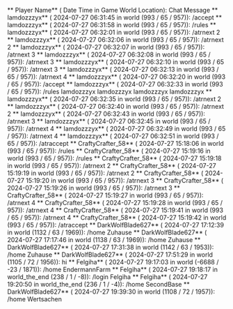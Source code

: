 ** Player Name** ( Date  Time in  Game World Location):  Chat Message
** Iamdozzzyx** ( 2024-07-27  06:31:45 in  world (993 / 65 / 957)): /accept
** Iamdozzzyx** ( 2024-07-27  06:31:58 in  world (993 / 65 / 957)): /rules
** Iamdozzzyx** ( 2024-07-27  06:32:01 in  world (993 / 65 / 957)): /atrnext 2
** Iamdozzzyx** ( 2024-07-27  06:32:06 in  world (993 / 65 / 957)): /atrnext 2
** Iamdozzzyx** ( 2024-07-27  06:32:07 in  world (993 / 65 / 957)): /atrnext 3
** Iamdozzzyx** ( 2024-07-27  06:32:08 in  world (993 / 65 / 957)): /atrnext 3
** Iamdozzzyx** ( 2024-07-27  06:32:10 in  world (993 / 65 / 957)): /atrnext 3
** Iamdozzzyx** ( 2024-07-27  06:32:13 in  world (993 / 65 / 957)): /atrnext 4
** Iamdozzzyx** ( 2024-07-27  06:32:20 in  world (993 / 65 / 957)): /accept
** Iamdozzzyx** ( 2024-07-27  06:32:33 in  world (993 / 65 / 957)): /rules Iamdozzzyx Iamdozzzyx Iamdozzzyx Iamdozzzyx
** Iamdozzzyx** ( 2024-07-27  06:32:35 in  world (993 / 65 / 957)): /atrnext 2
** Iamdozzzyx** ( 2024-07-27  06:32:40 in  world (993 / 65 / 957)): /atrnext 2
** Iamdozzzyx** ( 2024-07-27  06:32:43 in  world (993 / 65 / 957)): /atrnext 3
** Iamdozzzyx** ( 2024-07-27  06:32:45 in  world (993 / 65 / 957)): /atrnext 4
** Iamdozzzyx** ( 2024-07-27  06:32:49 in  world (993 / 65 / 957)): /atrnext 4
** Iamdozzzyx** ( 2024-07-27  06:32:51 in  world (993 / 65 / 957)): /atraccept
** CraftyCrafter_58** ( 2024-07-27  15:18:06 in  world (993 / 65 / 957)): /rules
** CraftyCrafter_58** ( 2024-07-27  15:19:16 in  world (993 / 65 / 957)): /rules
** CraftyCrafter_58** ( 2024-07-27  15:19:18 in  world (993 / 65 / 957)): /atrnext 2
** CraftyCrafter_58** ( 2024-07-27  15:19:19 in  world (993 / 65 / 957)): /atrnext 2
** CraftyCrafter_58** ( 2024-07-27  15:19:20 in  world (993 / 65 / 957)): /atrnext 3
** CraftyCrafter_58** ( 2024-07-27  15:19:26 in  world (993 / 65 / 957)): /atrnext 3
** CraftyCrafter_58** ( 2024-07-27  15:19:27 in  world (993 / 65 / 957)): /atrnext 4
** CraftyCrafter_58** ( 2024-07-27  15:19:28 in  world (993 / 65 / 957)): /atrnext 4
** CraftyCrafter_58** ( 2024-07-27  15:19:41 in  world (993 / 65 / 957)): /atrnext 4
** CraftyCrafter_58** ( 2024-07-27  15:19:42 in  world (993 / 65 / 957)): /atraccept
** DarkWolfBlade627** ( 2024-07-27  17:12:39 in  world (1132 / 63 / 1969)): /home Zuhause
** DarkWolfBlade627** ( 2024-07-27  17:17:46 in  world (1138 / 63 / 1969)): /home Zuhause
** DarkWolfBlade627** ( 2024-07-27  17:31:38 in  world (1142 / 63 / 1953)): /home Zuhause
** DarkWolfBlade627** ( 2024-07-27  17:51:29 in  world (1105 / 72 / 1956)): hi
** Felgiha** ( 2024-07-27  19:17:03 in  world (-6688 / -23 / 1871)): /home EndermannFarm
** Felgiha** ( 2024-07-27  19:18:17 in  world_the_end (238 / 1 / -8)): /login Felgiha
** Felgiha** ( 2024-07-27  19:20:50 in  world_the_end (236 / 1 / -4)): /home SecondBase
** DarkWolfBlade627** ( 2024-07-27  19:39:30 in  world (1108 / 72 / 1957)): /home Wertsachen
